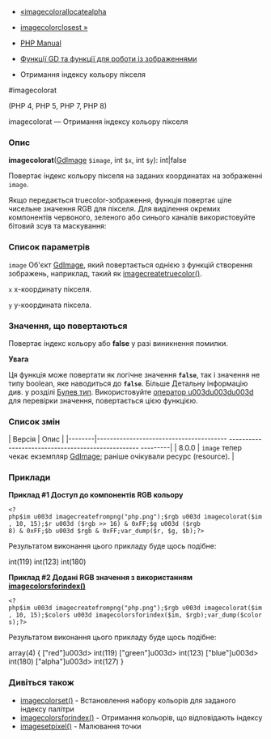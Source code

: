 - [«imagecolorallocatealpha](function.imagecolorallocatealpha.md)
- [imagecolorclosest »](function.imagecolorclosest.md)

- [PHP Manual](index.md)
- [Функції GD та функції для роботи із зображеннями](ref.image.md)
- Отримання індексу кольору пікселя

#imagecolorat

(PHP 4, PHP 5, PHP 7, PHP 8)

imagecolorat — Отримання індексу кольору пікселя

### Опис

**imagecolorat**([GdImage](class.gdimage.md) `$image`, int `$x`, int
`$y`): int\|false

Повертає індекс кольору пікселя на заданих координатах на зображенні
`image`.

Якщо передається truecolor-зображення, функція повертає ціле чисельне
значення RGB для пікселя. Для виділення окремих компонентів червоного,
зеленого або синього каналів використовуйте бітовий зсув та маскування:

### Список параметрів

`image`
Об'єкт [GdImage](class.gdimage.md), який повертається однією з функцій
створення зображень, наприклад, такий як
[imagecreatetruecolor()](function.imagecreatetruecolor.md).

`x`
x-координату пікселя.

`y`
y-координата піксела.

### Значення, що повертаються

Повертає індекс кольору або **false** у разі виникнення помилки.

**Увага**

Ця функція може повертати як логічне значення **`false`**, так і
значення не типу boolean, яке наводиться до **`false`**. Більше
Детальну інформацію див. у розділі [Булев
тип](language.types.boolean.md). Використовуйте [оператор
u003du003du003d](language.operators.comparison.md) для перевірки значення,
повертається цією функцією.

### Список змін

| Версія | Опис |
|--------|---------------------------------------- -------------------------------------------------- ---------|
| 8.0.0 | `image` тепер чекає екземпляр [GdImage](class.gdimage.md); раніше очікували ресурс (resource). |

### Приклади

**Приклад #1 Доступ до компонентів RGB кольору**

` <?php$im u003d imagecreatefrompng("php.png");$rgb u003d imagecolorat($im, 10, 15);$r u003d ($rgb >> 16) & 0xFF;$g u003d ($rgb 8) & 0xFF;$b u003d $rgb & 0xFF;var_dump($r, $g, $b);?> `

Результатом виконання цього прикладу буде щось подібне:

int(119)
int(123)
int(180)

**Приклад #2 Додані RGB значення з використанням
[imagecolorsforindex()](function.imagecolorsforindex.md)**

` <?php$im u003d imagecreatefrompng("php.png");$rgb u003d imagecolorat($im, 10, 15);$colors u003d imagecolorsforindex($im, $rgb);var_dump($colors);?> `

Результатом виконання цього прикладу буде щось подібне:

array(4) {
["red"]u003d>
int(119)
["green"]u003d>
int(123)
["blue"]u003d>
int(180)
["alpha"]u003d>
int(127)
}

### Дивіться також

- [imagecolorset()](function.imagecolorset.md) - Встановлення набору
кольорів для заданого індексу палітри
- [imagecolorsforindex()](function.imagecolorsforindex.md) -
Отримання кольорів, що відповідають індексу
- [imagesetpixel()](function.imagesetpixel.md) - Малювання точки
